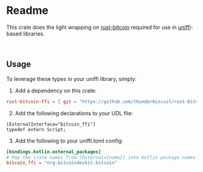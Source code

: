 # Readme

This crate does the light wrapping on [rust-bitcoin](https://github.com/rust-bitcoin/rust-bitcoin/) required for use in [uniffi](https://github.com/mozilla/uniffi-rs)-based libraries.

<br>

## Usage

To leverage these types in your uniffi library, simply:
1. Add a dependency on this crate:
```toml
rust-bitcoin-ffi = { git = "https://github.com/thunderbiscuit/rust-bitcoin-ffi.git", branch = "master" }
```

2. Add the following declarations to your UDL file:
```idl
[ExternalInterface="bitcoin_ffi"]
typedef extern Script;
```

3. Add the following to your uniffi.toml config:
```toml
[bindings.kotlin.external_packages]
# Map the crate names from [External={name}] into Kotlin package names
bitcoin_ffi = "org.bitcoindevkit.bitcoin"
```

